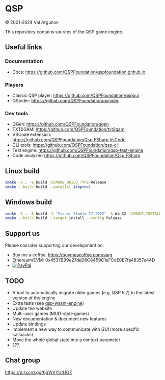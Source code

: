 # QSP

© 2001-2024 Val Argunov

This repository contains sources of the QSP game engine.

## Useful links

### Documentation

* Docs: https://github.com/QSPFoundation/qspfoundation.github.io

### Players

* Classic QSP player: https://github.com/QSPFoundation/qspgui
* QSpider: https://github.com/QSPFoundation/qspider

### Dev tools

* QGen: https://github.com/QSPFoundation/qgen
* TXT2GAM: https://github.com/QSPFoundation/txt2gam
* VSCode extension: https://github.com/QSPFoundation/Qsp.FSharp.VsCode
* CLI tools: https://github.com/QSPFoundation/qsp-cli
* Test engine: https://github.com/QSPFoundation/qsp-test-engine
* Code analyzer: https://github.com/QSPFoundation/Qsp.FSharp

## Linux build

```bash
cmake -S . -B build -DCMAKE_BUILD_TYPE=Release
cmake --build build --parallel $(nproc)
```

## Windows build

```bash
cmake -S . -B build -G "Visual Studio 17 2022" -A Win32 -DCMAKE_INSTALL_PREFIX=out
cmake --build build --target install --config Release
```

## Support us

Please consider supporting our development on:
* Buy me a coffee: https://buymeacoffee.com/varg
* Ethereum/EVM: 0x4537B99e27deD6C8459C1eFCdE0E7fa48357e44D
* [![PayPal](https://www.paypalobjects.com/en_US/i/btn/btn_donateCC_LG.gif)](https://www.paypal.com/donate/?hosted_button_id=RB8B6EQW4FW6N)

## TODO

* A tool to automatically migrate older games (e.g. QSP 5.7) to the latest version of the engine
* Extra tests (see [qsp-wasm-engine](https://github.com/QSPFoundation/qsp-wasm-engine/tree/main/tests))
* Update the website
* Multi-user games (MUD-style games)
* New documentation & document new features
* Update bindings
* Implement a new way to communicate with GUI (more specific callbacks)
* Move the whole global state into a context parameter
* ???

## Chat group

https://discord.gg/6gWVYUtUGZ
